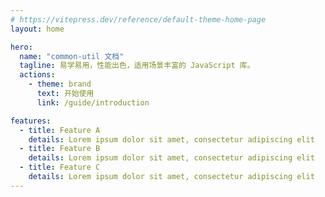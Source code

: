 ```yaml
---
# https://vitepress.dev/reference/default-theme-home-page
layout: home

hero:
  name: "common-util 文档"
  tagline: 易学易用，性能出色，适用场景丰富的 JavaScript 库。
  actions:
    - theme: brand
      text: 开始使用
      link: /guide/introduction

features:
  - title: Feature A
    details: Lorem ipsum dolor sit amet, consectetur adipiscing elit
  - title: Feature B
    details: Lorem ipsum dolor sit amet, consectetur adipiscing elit
  - title: Feature C
    details: Lorem ipsum dolor sit amet, consectetur adipiscing elit
---
```


